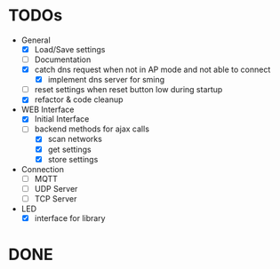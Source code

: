 # TODOs
- General
  - [x] Load/Save settings
  - [ ] Documentation
  - [x] catch dns request when not in AP mode and not able to connect
    - [x] implement dns server for sming
  - [ ] reset settings when reset button low during startup
  - [x] refactor & code cleanup
  
- WEB Interface
  - [x] Initial Interface
  - [ ] backend methods for ajax calls
  	- [x] scan networks
  	- [x] get settings
  	- [x] store settings

- Connection
  - [ ] MQTT 
  - [ ] UDP Server
  - [ ] TCP Server

- LED 
  - [x] interface for library

# DONE